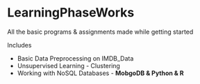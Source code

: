 # LearningPhaseWorks
All the basic programs &amp; assignments made while getting started

Includes
  * Basic Data Preprocessing on IMDB_Data
  * Unsupervised Learning - Clustering
  * Working with NoSQL Databases - **MobgoDB & Python & R**
